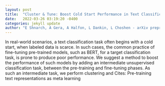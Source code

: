 ```yaml
---
layout: post
title:  "Cluster & Tune: Boost Cold Start Performance in Text Classification"
date:   2022-03-26 03:19:20 -0400
categories: jekyll update
author: "E Shnarch, A Gera, A Halfon, L Dankin, L Choshen - arXiv preprint arXiv , 2022"
---
```

In real-world scenarios, a text classification task often begins with a cold start, when labeled data is scarce. In such cases, the common practice of fine-tuning pre-trained models, such as BERT, for a target classification task, is prone to produce poor performance. We suggest a method to boost the performance of such models by adding an intermediate unsupervised classification task, between the pre-training and fine-tuning phases. As such an intermediate task, we perform clustering and Cites: Pre-training text representations as meta learning